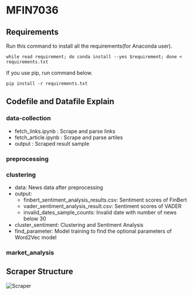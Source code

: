 # MFIN7036
## Requirements
Run this command to install all the requirements(for Anaconda user).
```
while read requirement; do conda install --yes $requirement; done < requirements.txt
```
If you use pip, run command below.
```
pip install -r requirements.txt
```
## Codefile and Datafile Explain
### data-collection
- fetch_links.ipynb : Scrape and parse links
- fetch_article.ipynb : Scrape and parse artiles
- output : Scraped result sample

### preprocessing
### clustering
- data: News data after preprocessing
- output:
  - finbert_sentiment_analysis_results.csv: Sentiment scores of FinBert
  - vader_sentiment_analysis_result.csv: Sentiment scores of VADER
  - invalid_dates_sample_counts: Invalid date with number of news below 30
- cluster_sentiment: Clustering and Sentiment Analysis
- find_parameter: Model training to find the optional parameters of Word2Vec model
### market_analysis


## Scraper Structure
![Scraper](https://github.com/user-attachments/assets/7de4f630-b9a9-4ab9-9850-500e35c80016)
